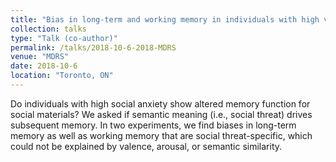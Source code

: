 ```yaml
---
title: "Bias in long-term and working memory in individuals with high versus low social anxiety"
collection: talks
type: "Talk (co-author)"
permalink: /talks/2018-10-6-2018-MDRS
venue: "MDRS"
date: 2018-10-6
location: "Toronto, ON"
---
```


Do individuals with high social anxiety show altered memory function for social materials? We asked if semantic meaning (i.e., social threat) drives subsequent memory. In two experiments, we find biases in long-term memory as well as working memory that are social threat-specific, which could not be explained by valence, arousal, or semantic similarity. 
